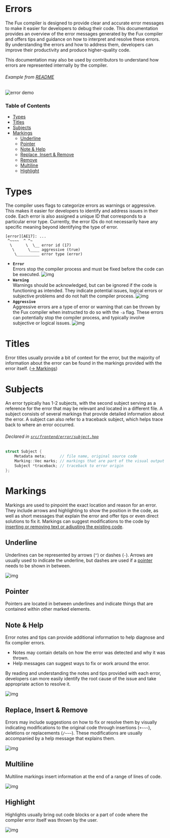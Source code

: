 # Errors

The Fux compiler is designed to provide clear and accurate error messages to make it easier for developers to debug their code. This documentation provides an overview of the error messages generated by the Fux compiler and offers tips and guidance on how to interpret and resolve these errors. By understanding the errors and how to address them, developers can improve their productivity and produce higher-quality code.

This documentation may also be used by contributors to understand how errors are represented internally by the compiler.

###### Example from [README](../README.md)

![error demo](../assets/errors/error-demo.png)

### Table of Contents

- [Types](#types)
- [Titles](#titles)
- [Subjects](#subjects)
- [Markings](#markings)  
    - [Underline](#underline)
    - [Pointer](#pointer)
    - [Note & Help](#note--help)
    - [Replace, Insert & Remove](#replace-insert--remove)
    - [Remove](#remove)
    - [Multiline](#multiline)
    - [Highlight](#highlight)

# Types

The compiler uses flags to categorize errors as warnings or aggressive. This makes it easier for developers to identify and address issues in their code. Each error is also assigned a unique ID that corresponds to a particular error type. Currently, the error IDs do not necessarily have any specific meaning beyond identifying the type of error.

```
[error][AE17]: ...
 ^~~~~  ^ ^~
  \      \  \__ error id (17)
   \      \____ aggressive (true)
    \__________ error type (error)
```

- **`Error`** \
    Errors stop the compiler process and must be fixed before the code can be executed.
    ![img](../assets/errors/type-error.png)
- **`Warning`** \
    Warnings should be acknowledged, but can be ignored if the code is functioning as intended. They indicate potential issues, logical errors or subjective problems and do not halt the compiler process.
    ![img](../assets/errors/type-warning.png)
- **`Aggressive`** \
    Aggressive errors are a type of error or warning that can be thrown by the Fux compiler when instructed to do so with the `-a` flag. These errors can potentially stop the compiler process, and typically involve subjective or logical issues.
    ![img](../assets/errors/type-aggressive.png)

# Titles

Error titles usually provide a bit of context for the error, but the majority of information about the error can be found in the markings provided with the error itself. ([-> Markings](#markings))

# Subjects

An error typically has 1-2 subjects, with the second subject serving as a reference for the error that may be relevant and located in a different file. A subject consists of several markings that provide detailed information about the error. A subject can also refer to a traceback subject, which helps trace back to where an error occurred.

###### Declared in [`src/frontend/error/subject.hpp`](../src/frontend/error/subject.hpp)
```cpp
struct Subject {
    Metadata meta;      // file name, original source code 
    Marking::Vec marks; // markings that are part of the visual output
    Subject *traceback; // traceback to error origin 
};
```

# Markings

Markings are used to pinpoint the exact location and reason for an error. They include arrows and highlighting to show the position in the code, as well as short messages that explain the error and offer tips or even direct solutions to fix it. Markings can suggest modifications to the code by [inserting or removing text or adjusting the existing code](#replace-insert--remove).

## Underline

Underlines can be represented by arrows (`^`) or dashes (`-`). Arrows are usually used to indicate the underline, but dashes are used if a [pointer](#pointer) needs to be shown in between.

![img](../assets/errors/error-underline.png)

## Pointer

Pointers are located in between underlines and indicate things that are contained within other marked elements.

## Note & Help

Error notes and tips can provide additional information to help diagnose and fix compiler errors. 

- Notes may contain details on how the error was detected and why it was thrown. 
- Help messages can suggest ways to fix or work around the error. 

By reading and understanding the notes and tips provided with each error, developers can more easily identify the root cause of the issue and take appropriate action to resolve it.

![img](../assets/errors/error-note-help.png)

## Replace, Insert & Remove

Errors may include suggestions on how to fix or resolve them by visually indicating modifications to the original code through insertions (`+~~~`), deletions or replacements (`/~~~`). These modifications are usually accompanied by a help message that explains them. 

![img](../assets/errors/error-insert.png)

## Multiline

Multiline markings insert information at the end of a range of lines of code.

![img](../assets/errors/error-multiline.png)

## Highlight

Highlights usually bring out code blocks or a part of code where the compiler error itself was thrown by the user. 

![img](../assets/errors/error-highlight.png)
